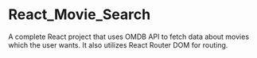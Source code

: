 # React_Movie_Search
A complete React project that uses OMDB API to fetch data about movies which the user wants. It also utilizes React Router DOM for routing.

